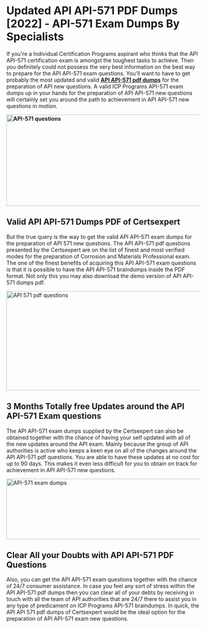 <h1><strong>Updated API API-571 PDF Dumps [2022] - API-571 Exam Dumps By Specialists&nbsp;</strong></h1>
<p><span style="font-weight: 400;">If you're a Individual Certification Programs aspirant who thinks that the API API-571 certification exam is amongst the toughest tasks to achieve. Then you definitely could not possess the very best information on the best way to prepare for the API API-571 exam questions. You'll want to have to get probably the most updated and valid <strong><a href="https://www.certsexpert.com/API-571-pdf-questions.html">API API-571 pdf dumps</a></strong> for the preparation of API new questions. A valid ICP Programs API-571 exam dumps up in your hands for the preparation of API API-571 new questions will certainly set you around the path to achievement in API API-571 new questions in motion.</span></p>
<p><span style="font-weight: 400;"><strong><img style="display: block; margin-left: auto; margin-right: auto;" src="https://i.ibb.co/QXh983F/73475278-2429792180625311-4586132736837681152-n.jpg" alt="API-571 questions" width="632" height="238" /></strong></span></p>
<h2><strong>Valid API API-571 Dumps PDF of Certsexpert</strong></h2>
<p><span style="font-weight: 400;">But the true query is the way to get the valid API API-571 exam dumps for the preparation of API 571 new questions. The API API-571 pdf questions presented by the Certsexpert are on the list of finest and most verified modes for the preparation of Corrosion and Materials Professional exam. The one of the finest benefits of acquiring this API API-571 exam questions is that it is possible to have the API API-571 braindumps inside the PDF format. Not only this you may also download the demo version of API API-571 dumps pdf.</span></p>
<p><span style="font-weight: 400;"><img style="display: block; margin-left: auto; margin-right: auto;" src="https://i.ibb.co/Jd8hN2L/76714008-3182067705200142-8735104740007870464-n.jpg" alt="API 571 pdf questions" width="701" height="259" /></span></p>
<h2><strong>3 Months Totally free Updates around the API API-571 Exam questions</strong></h2>
<p><span style="font-weight: 400;">The API API-571 exam dumps supplied by the Certsexpert can also be obtained together with the chance of having your self updated with all of the new updates around the API exam. Mainly because the group of API authorities is active who keeps a keen eye on all of the changes around the API API-571 pdf questions. You are able to have these updates at no cost for up to 90 days. This makes it even less difficult for you to obtain on track for achievement in API API-571 new questions.</span></p>
<p><span style="font-weight: 400;"><a href="https://www.certsexpert.com/API-571-pdf-questions.html"><img style="display: block; margin-left: auto; margin-right: auto;" src="https://i.ibb.co/TMnKrkJ/75398236-424489711531572-5064688549987614720-n.jpg" alt="API-571 exam dumps" width="714" height="158" /></a></span></p>
<h2><strong>Clear All your Doubts with API API-571 PDF Questions</strong></h2>
<p>Also, you can get the API API-571 exam questions together with the chance of 24/7 consumer assistance. In case you feel any sort of stress within the API API-571 pdf dumps then you can clear all of your debts by receiving in touch with all the team of API authorities that are 24/7 there to assist you in any type of predicament on ICP Programs API-571 braindumps. In quick, the API API 571 pdf dumps of Certsexpert would be the ideal option for the preparation of API API-571 exam new questions.</p>
